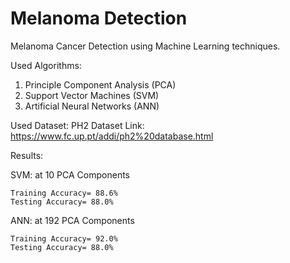 # Melanoma Detection

Melanoma Cancer Detection using Machine Learning techniques.

Used Algorithms:
1. Principle Component Analysis (PCA)
1. Support Vector Machines (SVM)
2. Artificial Neural Networks (ANN)

Used Dataset:
PH2 Dataset
Link: https://www.fc.up.pt/addi/ph2%20database.html

Results:

  SVM: at 10 PCA Components
  
    Training Accuracy= 88.6%
    Testing Accuracy= 88.0%
  
  ANN: at 192 PCA Components
  
    Training Accuracy= 92.0%
    Testing Accuracy= 88.0%

